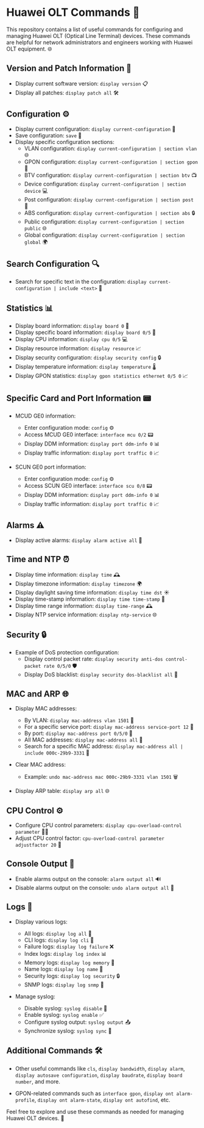 # Huawei OLT Commands 💼

This repository contains a list of useful commands for configuring and managing Huawei OLT (Optical Line Terminal) devices. These commands are helpful for network administrators and engineers working with Huawei OLT equipment. 🌐

## Version and Patch Information 📌

- Display current software version: `display version` 📋
- Display all patches: `display patch all` 🛠️

## Configuration ⚙️

- Display current configuration: `display current-configuration` 📄
- Save configuration: `save` 💾
- Display specific configuration sections:
  - VLAN configuration: `display current-configuration | section vlan` 🌐
  - GPON configuration: `display current-configuration | section gpon` 📡
  - BTV configuration: `display current-configuration | section btv` 📺
  - Device configuration: `display current-configuration | section device` 💻
  - Post configuration: `display current-configuration | section post` 📮
  - ABS configuration: `display current-configuration | section abs` 🔒
  - Public configuration: `display current-configuration | section public` 🌐
  - Global configuration: `display current-configuration | section global` 🌍

## Search Configuration 🔍

- Search for specific text in the configuration: `display current-configuration | include <text>` 🧐

## Statistics 📊

- Display board information: `display board 0` 🧰
- Display specific board information: `display board 0/5` 🧰
- Display CPU information: `display cpu 0/5` 💻
- Display resource information: `display resource` 📈
- Display security configuration: `display security config` 🔒
- Display temperature information: `display temperature` 🌡️
- Display GPON statistics: `display gpon statistics ethernet 0/5 0` 📈

## Specific Card and Port Information 📟

- MCUD GE0 information: 
  - Enter configuration mode: `config` ⚙️
  - Access MCUD GE0 interface: `interface mcu 0/2` 📟
  - Display DDM information: `display port ddm-info 0` 📊
  - Display traffic information: `display port traffic 0` 📈

- SCUN GE0 port information:
  - Enter configuration mode: `config` ⚙️
  - Access SCUN GE0 interface: `interface scu 0/8` 📟
  - Display DDM information: `display port ddm-info 0` 📊
  - Display traffic information: `display port traffic 0` 📈

## Alarms ⚠️

- Display active alarms: `display alarm active all` 🚨

## Time and NTP ⏰

- Display time information: `display time` 🕰️
- Display timezone information: `display timezone` 🌍
- Display daylight saving time information: `display time dst` ☀️
- Display time-stamp information: `display time time-stamp` 📅
- Display time range information: `display time-range` 🕰️
- Display NTP service information: `display ntp-service` 🌐

## Security 🔒

- Example of DoS protection configuration:
  - Display control packet rate: `display security anti-dos control-packet rate 0/5/0` 🛡️
  - Display DoS blacklist: `display security dos-blacklist all` 🚫

## MAC and ARP 🌐

- Display MAC addresses:
  - By VLAN: `display mac-address vlan 1501` 📶
  - For a specific service port: `display mac-address service-port 12` 📶
  - By port: `display mac-address port 0/5/0` 📶
  - All MAC addresses: `display mac-address all` 📶
  - Search for a specific MAC address: `display mac-address all | include 000c-29b9-3331` 📶

- Clear MAC address:
  - Example: `undo mac-address mac 000c-29b9-3331 vlan 1501` 🗑️

- Display ARP table: `display arp all` 🌐

## CPU Control ⚙️

- Configure CPU control parameters: `display cpu-overload-control parameter` 🧑‍💻
- Adjust CPU control factor: `cpu-overload-control parameter adjustfactor 20` 🔄

## Console Output 📢

- Enable alarms output on the console: `alarm output all` 🔊
- Disable alarms output on the console: `undo alarm output all` 🔕

## Logs 📜

- Display various logs:
  - All logs: `display log all` 📜
  - CLI logs: `display log cli` 💬
  - Failure logs: `display log failure` ❌
  - Index logs: `display log index` 📊
  - Memory logs: `display log memory` 🧠
  - Name logs: `display log name` 📜
  - Security logs: `display log security` 🔒
  - SNMP logs: `display log snmp` 📡

- Manage syslog:
  - Disable syslog: `syslog disable` 🚫
  - Enable syslog: `syslog enable` ✅
  - Configure syslog output: `syslog output` 📤
  - Synchronize syslog: `syslog sync` 🔄

## Additional Commands 🛠️

- Other useful commands like `cls`, `display bandwidth`, `display alarm`, `display autosave configuration`, `display baudrate`, `display board number`, and more.

- GPON-related commands such as `interface gpon`, `display ont alarm-profile`, `display ont alarm-state`, `display ont autofind`, etc.

Feel free to explore and use these commands as needed for managing Huawei OLT devices. 🚀

